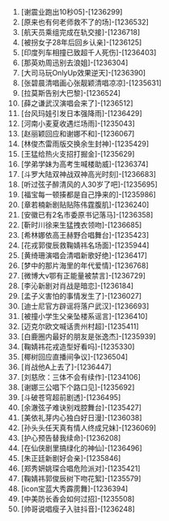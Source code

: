 
1. [谢震业跑出10秒05]-[1236299]
1. [原来也有何老师救不了的场]-[1236532]
1. [航天员乘组完成在轨交接]-[1236718]
1. [被拐女子28年后回乡认亲]-[1236125]
1. [印度列车相撞已致超千人死伤]-[1236403]
1. [那英劝周迅别去浪姐]-[1236304]
1. [大司马玩OnlyUp效果逆天]-[1236390]
1. [张碧晨清唱画心张靓颖清唱凉凉]-[1235631]
1. [拉莫斯告别大巴黎]-[1236524]
1. [薛之谦武汉演唱会来了]-[1236512]
1. [台风玛娃引发日本强降雨]-[1236429]
1. [河南小麦夏收遇烂场雨]-[1235043]
1. [赵丽颖回应和谢娜不和]-[1236067]
1. [林俊杰雷雨版交换余生封神]-[1235429]
1. [王猛给热火支招打掘金]-[1235629]
1. [学弟学妹为高考生喊楼助威]-[1236374]
1. [斗罗大陆双神战双神高光时刻]-[1236683]
1. [听过弦子醉清风的人30岁了吧]-[1235695]
1. [福宝每一顿揍都是自己挣来的]-[1235986]
1. [章若楠新剧贴贴陈伟霆腹肌]-[1236240]
1. [安徽已有2名市委原书记落马]-[1236358]
1. [靳时川徐来生猛拽衣领吻]-[1236685]
1. [希林娜依高王赫野合唱舞台]-[1235423]
1. [花戎郭俊辰救鞠婧祎名场面]-[1235944]
1. [黄绮珊演唱会清唱新歌好绝]-[1236417]
1. [梦中的那片海里的年代爱情]-[1236768]
1. [微博大v鄂有正能量被禁言]-[1236729]
1. [李沁新剧对肖战是暗恋]-[1236184]
1. [孟子义害怕的事情发生了]-[1236027]
1. [迪士尼官方辟谣将落户武汉]-[1236693]
1. [被撞小学生父亲坠楼系谣言]-[1236410]
1. [迈克尔欧文喊话贵州村超]-[1235411]
1. [白鹿圈内最好的朋友是张逸杰]-[1235939]
1. [鞠婧祎花戎造型好看吗]-[1235330]
1. [椰树回应直播间争议]-[1236504]
1. [肖战他A上去了]-[1236447]
1. [刘慈欣：三体不会有续作]-[1234106]
1. [谢娜三公唱下个路口见]-[1235692]
1. [斗破苍穹超前剧透]-[1236495]
1. [余澈弦子难诀别戏腔舞台]-[1235427]
1. [美依礼芽内心独白好日漫]-[1236038]
1. [孙头头任天真有情人终成兄妹]-[1236069]
1. [护心预告替我续命]-[1236208]
1. [在仙侠剧里搞绿化的神仙]-[1236496]
1. [朱正廷新剧好会亲]-[1235846]
1. [郑秀妍姚琛合唱危险派对]-[1235421]
1. [鞠婧祎郭俊辰树下吻花絮]-[1235579]
1. [icon宝蓝大秀霹雳舞]-[1236394]
1. [中美防长香会如何过招]-[1235508]
1. [帅哥说唱瘦子入驻抖音]-[1236248]